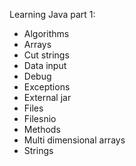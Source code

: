 Learning Java part 1:
* Algorithms
* Arrays
* Cut strings
* Data input
* Debug
* Exceptions
* External jar
* Files
* Filesnio
* Methods
* Multi dimensional arrays
* Strings
